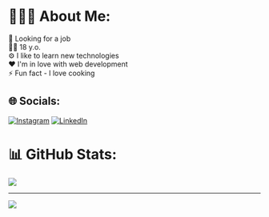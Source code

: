 # ✌🏻🎈 About Me:
🏢 Looking for a job<br>👦🏻 18 y.o.<br>⚙️ I like to learn new technologies<br>❤️ I'm in love with web development<br>⚡ Fun fact - I love cooking

## 🌐 Socials:
[![Instagram](https://img.shields.io/badge/Instagram-%23E4405F.svg?logo=Instagram&logoColor=white)](https://instagram.com/maksdenishchuk) [![LinkedIn](https://img.shields.io/badge/LinkedIn-%230077B5.svg?logo=linkedin&logoColor=white)](https://linkedin.com/in/max-denishchuk) 

# 📊 GitHub Stats:
![](https://github-readme-streak-stats.herokuapp.com/?user=mamamamamaa&theme=tokyonight&hide_border=false)

---
[![](https://visitcount.itsvg.in/api?id=mamamamamaa&icon=5&color=6)](https://visitcount.itsvg.in)

